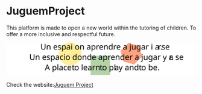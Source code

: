 # JuguemProject

This platform is made to open a new world within the tutoring of children. To offer a more inclusive and respectful future.

![Intention](images/logo/explanation.svg)


Check the website:[Juguem Project](https://anna-mestres.github.io/JuguemProject/portada.html)
